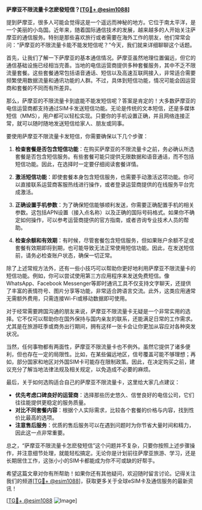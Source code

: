 **萨摩亚不限流量卡怎麽發短信？[[TG💪+ @esim1088](https://t.me/s/esim1088)]**

提到萨摩亚，很多人可能会觉得这是一个遥远而神秘的地方。它位于南太平洋，是一个美丽的小岛国。近年来，随着国际通信技术的发展，越来越多的人开始关注萨摩亚的通信服务。特别是那些喜欢旅行或者需要在海外工作的朋友，他们常常会问：“萨摩亚的不限流量卡能不能发短信呢？”今天，我们就来详细聊聊这个话题。

首先，让我们了解一下萨摩亚的基本通信情况。萨摩亚虽然地理位置偏远，但它的通信基础设施已经相当完善。当地的电信运营商提供多种套餐服务，其中不乏不限流量套餐。这些套餐通常包括语音通话、短信以及高速互联网接入，非常适合需要频繁使用数据流量和通讯功能的人群。不过，具体到短信功能，情况可能会因运营商和套餐的不同而有所差异。

那么，萨摩亚的不限流量卡到底能不能发短信呢？答案是肯定的！大多数萨摩亚的电信运营商都支持通过SIM卡发送短信功能。无论是传统的文本短信，还是多媒体短信（MMS），用户都可以轻松实现。只要你的手机设置正确，并且网络连接正常，就可以随时随地发送短信给家人、朋友或同事。

要使用萨摩亚不限流量卡发短信，你需要确保以下几个步骤：

1. **检查套餐是否包含短信功能**：在购买萨摩亚的不限流量卡之前，务必确认所选套餐是否包含短信服务。有些套餐可能只提供无限数据和语音通话，而不包括短信功能。因此，在选择时一定要仔细阅读套餐详情。

2. **激活短信功能**：即使套餐本身包含短信服务，也需要手动激活这项功能。你可以直接联系运营商客服热线进行操作，或者登录运营商提供的在线服务平台完成激活。

3. **正确设置手机参数**：为了确保短信能够顺利发送，你需要正确配置手机的相关参数。这包括APN设置（接入点名称）以及正确的国际号码格式。如果你不确定如何操作，可以参考运营商提供的官方指南，或者咨询专业技术人员的帮助。

4. **检查余额和有效期**：有时候，尽管套餐包含短信服务，但如果账户余额不足或套餐有效期即将到期，也可能导致无法正常使用短信功能。因此，在发送短信前，请务必检查账户状态，确保一切正常。

除了上述常规方法外，还有一些小技巧可以帮助你更好地利用萨摩亚不限流量卡的短信功能。例如，你可以尝试使用第三方应用程序来发送免费短信。像WhatsApp、Facebook Messenger等即时通讯工具不仅支持文字聊天，还提供了丰富的表情符号、图片分享等功能，非常适合跨语言交流。此外，这类应用通常无需额外费用，只需连接Wi-Fi或移动数据即可使用。

对于经常需要跨国沟通的朋友来说，萨摩亚不限流量卡无疑是一个非常实用的选择。它不仅可以帮助你在国外保持与国内亲友的联系，还能满足日常的工作需求。尤其是在旅游旺季或商务出行期间，拥有这样一张卡会让你更加从容应对各种突发状况。

当然，任何事物都有两面性，萨摩亚不限流量卡也不例外。虽然它提供了诸多便利，但也存在一定的局限性。比如，在某些偏远地区，信号覆盖可能不够理想；再如，部分国家和地区对外国SIM卡可能存在限制政策。因此，在决定购买之前，建议充分了解当地法律法规及相关规定，以免造成不必要的麻烦。

最后，关于如何选购适合自己的萨摩亚不限流量卡，这里给大家几点建议：

- **优先考虑口碑良好的运营商**：选择那些历史悠久、信誉良好的电信公司，它们往往能提供更稳定的服务质量。
- **对比不同套餐内容**：根据个人实际需求，比较各个套餐的价格与内容，找到性价比最高的选项。
- **注意售后服务**：优质的售后服务可以在遇到问题时为你节省大量时间和精力，因此这一点非常重要。

总之，“萨摩亚不限流量卡怎麽發短信”这个问题并不复杂，只要你按照上述步骤操作，并注意细节处理，就能轻松搞定。无论你是计划前往萨摩亚旅游、学习，还是长期居住工作，这张小小的SIM卡都能成为你不可或缺的好帮手。

希望这篇文章对你有所帮助！如果你还有其他疑问，欢迎随时留言讨论。记得关注我们的频道[[TG💪+ @esim1088](https://t.me/s/esim1088)]，获取更多关于全球eSIM卡及通信服务的最新资讯！

[[TG💪+ @esim1088](https://t.me/s/esim1088) ![Image](https://i.postimg.cc/4NQfJmqS/Snipaste-2025-05-13-00-14-12.png)]